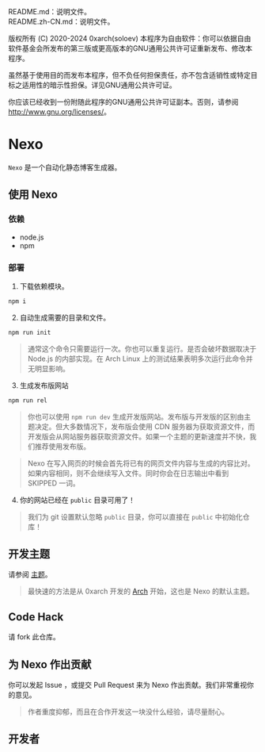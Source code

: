 README.md：说明文件。  
README.zh-CN.md：说明文件。

版权所有 (C) 2020-2024 0xarch(soloev) 
本程序为自由软件：你可以依据自由软件基金会所发布的第三版或更高版本的GNU通用公共许可证重新发布、修改本程序。

虽然基于使用目的而发布本程序，但不负任何担保责任，亦不包含适销性或特定目标之适用性的暗示性担保。详见GNU通用公共许可证。

你应该已经收到一份附随此程序的GNU通用公共许可证副本。否则，请参阅 <http://www.gnu.org/licenses/>。

# Nexo

`Nexo` 是一个自动化静态博客生成器。

## 使用 Nexo

### 依赖
* node.js
* npm

### 部署

1. 下载依赖模块。
```sh
npm i
```
2. 自动生成需要的目录和文件。
```sh
npm run init
```
> 通常这个命令只需要运行一次。你也可以重复运行。是否会破坏数据取决于 Node.js 的内部实现。在 Arch Linux 上的测试结果表明多次运行此命令并无明显影响。
3. 生成发布版网站
```sh
npm run rel
```
> 你也可以使用 `npm run dev` 生成开发版网站。发布版与开发版的区别由主题决定。但大多数情况下，发布版会使用 CDN 服务器为获取资源文件，而开发版会从网站服务器获取资源文件。如果一个主题的更新速度并不快，我们推荐使用发布版。

> Nexo 在写入网页的时候会首先将已有的网页文件内容与生成的内容比对。如果内容相同，则不会继续写入文件。同时你会在日志输出中看到 SKIPPED 一词。

4. 你的网站已经在 `public` 目录可用了！
> 我们为 git 设置默认忽略 `public` 目录，你可以直接在 `public` 中初始化仓库！

## 开发主题

请参阅 [主题](/_doc/Theme.zh-CN.md)。
> 最快速的方法是从 0xarch 开发的 [Arch](//github.com/0xarch/nexo-theme-arch) 开始，这也是 Nexo 的默认主题。

## Code Hack

请 fork 此仓库。

## 为 Nexo 作出贡献

你可以发起 Issue ，或提交 Pull Request 来为 Nexo 作出贡献。我们非常重视你的意见。
> 作者重度抑郁，而且在合作开发这一块没什么经验，请尽量耐心。

## 开发者


